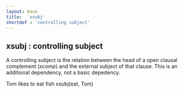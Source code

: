 ```yaml
---
layout: base
title:  'xsubj'
shortdef : 'controlling subject'
---
```



## xsubj : controlling subject
A controlling subject is the relation between the head of a open clausal complement (*xcomp*) and the external subject of that clause. This is an additional dependency, not a basic depedency. 

<div class="sd-parse">
Tom likes to eat fish
xsubj(eat, Tom)
</div>

 

